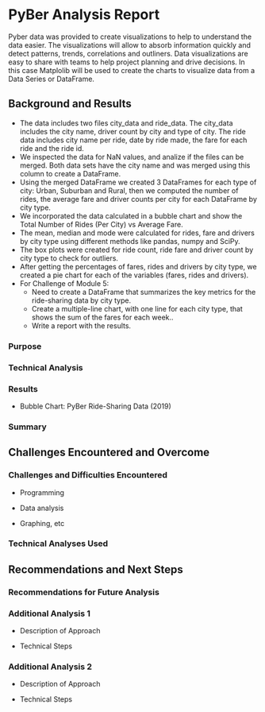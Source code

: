 # PyBer Analysis Report
Pyber data was provided to create visualizations to help to understand the data easier.  The visualizations will allow to absorb information quickly and detect patterns, trends, correlations and outliners.  Data visualizations are easy to share with teams to help project planning and drive decisions.  In this case Matplolib will be used to create the charts to visualize data from a Data Series or DataFrame.
## Background and Results
- The data includes two files city_data and ride_data.  The city_data includes the city name, driver count by city and type of city.  The ride data includes city name per ride, date by ride made, the fare for each ride and the ride id.  
- We inspected the data for NaN values, and analize if the files can be merged.  Both data sets have the city name and was merged using this column to create a DataFrame.  
- Using the merged DataFrame we created 3 DataFrames for each type of city: Urban, Suburban and Rural, then we computed the number of rides, the average fare and driver counts per city for each DataFrame by city type.  
- We incorporated the data calculated in a bubble chart and show the Total Number of Rides (Per City) vs Average Fare.
- The mean, median and mode were calculated for rides, fare and drivers by city type using different methods like pandas, numpy and SciPy.
- The box plots were created for ride count, ride fare and driver count by city type to check for outliers.
- After getting the percentages of fares, rides and drivers by city type, we created a pie chart for each of the variables (fares, rides and drivers).
- For Challenge of Module 5:
  - Need to create a DataFrame that summarizes the key metrics for the ride-sharing data by city type.
  - Create a multiple-line chart, with one line for each city type, that shows the sum of the fares for each week..
  - Write a report with the results.
### Purpose

### Technical Analysis

### Results
- Bubble Chart: PyBer Ride-Sharing Data (2019)


### Summary

## Challenges Encountered and Overcome

### Challenges and Difficulties Encountered

* Programming

* Data analysis

* Graphing, etc

### Technical Analyses Used

## Recommendations and Next Steps

### Recommendations for Future Analysis

### Additional Analysis 1

* Description of Approach

* Technical Steps

### Additional Analysis 2

* Description of Approach

* Technical Steps
